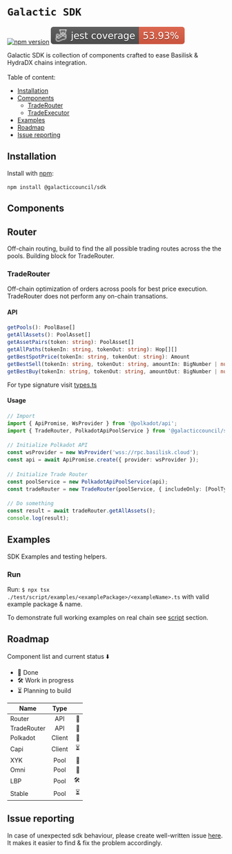<h1><code>Galactic SDK</code></h1>
<p>

[![npm version](https://img.shields.io/npm/v/@galacticcouncil/sdk.svg)](https://www.npmjs.com/package/@galacticcouncil/sdk)
![Coverage](./badges/coverage-jest%20coverage.svg)

</p>
Galactic SDK is collection of components crafted to ease Basilisk & HydraDX chains integration.
<br />
<br />
Table of content:

- [Installation](#installation)
- [Components](#components)
  - [TradeRouter](#traderouter)
  - [TradeExecutor](#tradeexecutor)
- [Examples](#examples)
- [Roadmap](#roadmap)
- [Issue reporting](#issue-reporting)

## Installation

Install with [npm](https://www.npmjs.com/):

`npm install @galacticcouncil/sdk`

## Components

## Router

Off-chain routing, build to find the all possible trading routes across the the pools. Building block for TradeRouter.

### TradeRouter

Off-chain optimization of orders across pools for best price execution. TradeRouter does not perform any on-chain transations.

#### API

```typescript
getPools(): PoolBase[]
getAllAssets(): PoolAsset[]
getAssetPairs(token: string): PoolAsset[]
getAllPaths(tokenIn: string, tokenOut: string): Hop[][]
getBestSpotPrice(tokenIn: string, tokenOut: string): Amount
getBestSell(tokenIn: string, tokenOut: string, amountIn: BigNumber | number | string): Trade
getBestBuy(tokenIn: string, tokenOut: string, amountOut: BigNumber | number | string): Trade
```

For type signature visit [types.ts](src/types.ts)<br />

#### Usage

```typescript
// Import
import { ApiPromise, WsProvider } from '@polkadot/api';
import { TradeRouter, PolkadotApiPoolService } from '@galacticcouncil/sdk';

// Initialize Polkadot API
const wsProvider = new WsProvider('wss://rpc.basilisk.cloud');
const api = await ApiPromise.create({ provider: wsProvider });

// Initialize Trade Router
const poolService = new PolkadotApiPoolService(api);
const tradeRouter = new TradeRouter(poolService, { includeOnly: [PoolType.XYK] });

// Do something
const result = await tradeRouter.getAllAssets();
console.log(result);
```

## Examples

SDK Examples and testing helpers.

### Run

Run: `$ npx tsx ./test/script/examples/<examplePackage>/<exampleName>.ts` with valid example package & name.

To demonstrate full working examples on real chain see [script](test/script/examples) section.

## Roadmap

Component list and current status ⬇️

- 🧪 Done
- 🛠 Work in progress
- ⏳ Planning to build

| Name        |  Type  |     |
| ----------- | :----: | --: |
| Router      |  API   |  🧪 |
| TradeRouter |  API   |  🧪 |
| Polkadot    | Client |  🧪 |
| Capi        | Client |  ⏳ |
| XYK         |  Pool  |  🧪 |
| Omni        |  Pool  |  🧪 |
| LBP         |  Pool  |   🛠 |
| Stable      |  Pool  |  ⏳ |

## Issue reporting

In case of unexpected sdk behaviour, please create well-written issue [here](https://https://github.com/galacticcouncil/sdk/issues/new). It makes it easier to find & fix the problem accordingly.
